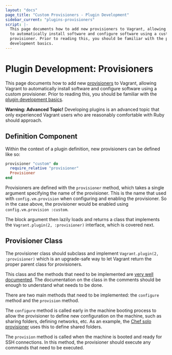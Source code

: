 ```yaml
---
layout: "docs"
page_title: "Custom Provisioners - Plugin Development"
sidebar_current: "plugins-provisioners"
script: |-
  This page documents how to add new provisioners to Vagrant, allowing Vagrant
  to automatically install software and configure software using a custom
  provisioner. Prior to reading this, you should be familiar with the plugin
  development basics.
---
```


# Plugin Development: Provisioners

This page documents how to add new [provisioners](/docs/provisioning/) to Vagrant,
allowing Vagrant to automatically install software and configure software
using a custom provisioner. Prior to reading this, you should be familiar
with the [plugin development basics](/docs/plugins/development-basics.html).

<div class="alert alert-warning">
  <strong>Warning: Advanced Topic!</strong> Developing plugins is an
  advanced topic that only experienced Vagrant users who are reasonably
  comfortable with Ruby should approach.
</div>

## Definition Component

Within the context of a plugin definition, new provisioners can be defined
like so:

```ruby
provisioner "custom" do
  require_relative "provisioner"
  Provisioner
end
```

Provisioners are defined with the `provisioner` method, which takes a
single argument specifying the name of the provisioner. This is the
name that used with `config.vm.provision` when configuring and enabling
the provisioner. So in the case above, the provisioner would be enabled
using `config.vm.provision :custom`.

The block argument then lazily loads and returns a class that implements
the `Vagrant.plugin(2, :provisioner)` interface, which is covered next.

## Provisioner Class

The provisioner class should subclass and implement
`Vagrant.plugin(2, :provisioner)` which is an upgrade-safe way to let
Vagrant return the proper parent class for provisioners.

This class and the methods that need to be implemented are
[very well documented](https://github.com/mitchellh/vagrant/blob/master/lib/vagrant/plugin/docs/provisioner.rb).
The documentation on the class in the comments should be enough
to understand what needs to be done.

There are two main methods that need to be implemented: the
`configure` method and the `provision` method.

The `configure` method is called early in the machine booting process
to allow the provisioner to define new configuration on the machine, such
as sharing folders, defining networks, etc. As an example, the
[Chef solo provisioner](https://github.com/mitchellh/vagrant/blob/master/plugins/provisioners/chef/provisioner/chef_solo.rb#L24)
uses this to define shared folders.

The `provision` method is called when the machine is booted and ready
for SSH connections. In this method, the provisioner should execute
any commands that need to be executed.
